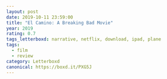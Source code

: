 ```yaml
---
layout: post 
date: 2019-10-11 23:59:00
title: "El Camino: A Breaking Bad Movie"
year: 2019
rating: 0.7
tags_letterboxd: narrative, netflix, download, ipad, plane
tags:
  - film
  - review
category: Letterboxd
canonical: https://boxd.it/PXG5J
---
```

